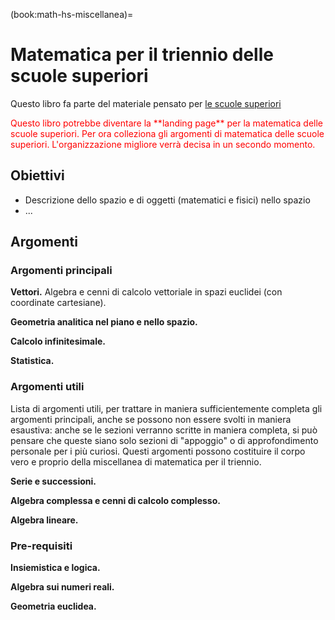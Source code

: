 (book:math-hs-miscellanea)=
# Matematica per il triennio delle scuole superiori

Questo libro fa parte del materiale pensato per [le scuole superiori](https://basics2022.github.io/bbooks-hs)

<span style="color:red">
Questo libro potrebbe diventare la **landing page** per la matematica delle scuole superiori. 
Per ora colleziona gli argomenti di matematica delle scuole superiori. L'organizzazione migliore verrà decisa in un secondo momento.
</span>

## Obiettivi
- Descrizione dello spazio e di oggetti (matematici e fisici) nello spazio
- ...

## Argomenti
### Argomenti principali
**Vettori.** Algebra e cenni di calcolo vettoriale in spazi euclidei (con coordinate cartesiane).

**Geometria analitica nel piano e nello spazio.**

**Calcolo infinitesimale.**

**Statistica.**

### Argomenti utili
Lista di argomenti utili, per trattare in maniera sufficientemente completa gli argomenti principali, anche se possono non essere svolti in maniera esaustiva: anche se le sezioni verranno scritte in maniera completa, si può pensare che queste siano solo sezioni di "appoggio" o di approfondimento personale per i più curiosi. Questi argomenti possono costituire il corpo vero e proprio della miscellanea di matematica per il triennio.

**Serie e successioni.**

**Algebra complessa e cenni di calcolo complesso.**

**Algebra lineare.**

### Pre-requisiti
**Insiemistica e logica.**

**Algebra sui numeri reali.**

**Geometria euclidea.**




